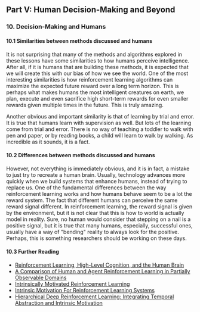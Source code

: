 ## Part V: Human Decision-Making and Beyond

### 10. Decision-Making and Humans

#### 10.1 Similarities between methods discussed and humans

It is not surprising that many of the methods and algorithms explored in these lessons
have some similarities to how humans perceive intelligence. After all, if it is humans
that are building these methods, it is expected that we will create this with our bias of how we see the world. One of the most interesting similarities is how reinforcement
learning algorithms can maximize the expected future reward over a long term horizon.
This is perhaps what makes humans the most intelligent creatures on earth, we plan,
execute and even sacrifice high short-term rewards for even smaller rewards given
multiple times in the future. This is truly amazing.

Another obvious and important similarity is that of learning by trial and error. It is
true that humans learn with supervision as well. But lots of the learning come from trial and error. There is no way of teaching a toddler to walk with pen and paper, or by reading books, a child will learn to walk by walking. As incredible as it sounds, it is a fact.

#### 10.2 Differences between methods discussed and humans

However, not everything is immediately obvious, and it is in fact, a mistake to just
try to recreate a human brain. Usually, technology advances more quickly when we build systems that enhance humans, instead of trying to replace us. One of the fundamental
differences between the way reinforcement learning works and how humans behave seem to be a lot the reward system. The fact that different humans can perceive the same reward signal different. In reinforcement learning, the reward signal is given by the environment, but it is not clear that this is how to world is actually model in reality.
Sure, no human would consider that stepping on a nail is a positive signal, but it is
true that many humans, especially, successful ones, usually have a way of "bending"
reality to always look for the positive. Perhaps, this is something researchers should
be working on these days.

#### 10.3 Further Reading

  * [Reinforcement Learning, High-Level Cognition, and the Human Brain](http://users.ugent.be/~tverguts/Publications_files/Silvetti%20RL%20chapter.pdf)
  * [A Comparison of Human and Agent Reinforcement Learning in Partially Observable Domains](http://mlg.eng.cam.ac.uk/pub/pdf/DosGha11.pdf)
  * [Intrinsically Motivated Reinforcement Learning](http://web.eecs.umich.edu/~baveja/Papers/FinalNIPSIMRL.pdf)
  * [Intrinsic Motivation For Reinforcement Learning Systems](http://www-anw.cs.umass.edu/pubs/2005/barto_s_yale05.pdf)
  * [Hierarchical Deep Reinforcement Learning: Integrating Temporal Abstraction and Intrinsic Motivation](https://arxiv.org/pdf/1604.06057.pdf)
